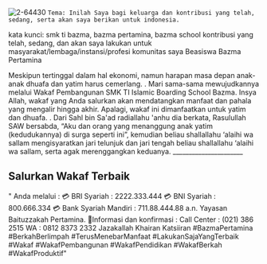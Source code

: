 ![2-64430](https://user-images.githubusercontent.com/32717763/70368485-a39c7400-18dd-11ea-9d56-ffb73f093aa7.jpg)
`Tema: Inilah Saya bagi keluarga dan kontribusi yang telah, sedang, serta akan saya berikan untuk indonesia.`

kata kunci: smk ti bazma, bazma pertamina, bazma school 
kontribusi yang telah, 
sedang, 
dan akan saya lakukan untuk masyarakat/lembaga/instansi/profesi komunitas saya
Beasiswa Bazma Pertamina


Meskipun tertinggal dalam hal ekonomi, namun harapan masa depan anak-anak dhuafa dan yatim harus cemerlang. . Mari sama-sama mewujudkannya melalui Wakaf Pembangunan SMK TI Islamic Boarding School Bazma. Insya Allah, wakaf yang Anda salurkan akan mendatangkan manfaat dan pahala yang mengalir hingga akhir. Apalagi, wakaf ini dimanfaatkan untuk yatim dan dhuafa. . Dari Sahl bin Sa'ad radiallahu 'anhu dia berkata, Rasulullah SAW bersabda, “Aku dan orang yang menanggung anak yatim (kedudukannya) di surga seperti ini”, kemudian beliau shallallahu ‘alaihi wa sallam mengisyaratkan jari telunjuk dan jari tengah beliau shallallahu ‘alaihi wa sallam, serta agak merenggangkan keduanya. ______________________ 
## Salurkan Wakaf Terbaik 
" Anda melalui : 💳 BRI Syariah : 2222.333.444 💳 BNI Syariah : 800.666.334 💳 Bank Syariah Mandiri : 711.88.444.88 a.n. Yayasan Baituzzakah Pertamina. 📲Informasi dan konfirmasi : Call Center : (021) 386 2515 WA : 0812 8373 2332 Jazakallah Khairan Katsiiran #BazmaPertamina #BerkahBerlimpah #TerusMenebarManfaat #LakukanSajaYangTerbaik #Wakaf #WakafPembangunan #WakafPendidikan #WakafBerkah #WakafProduktif"

